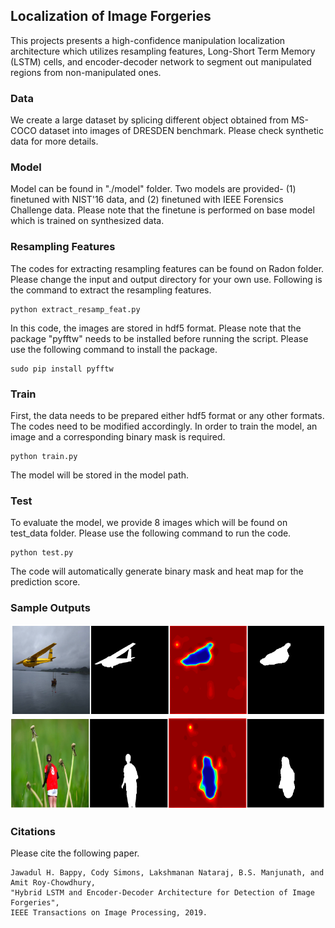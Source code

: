 
## Localization of Image Forgeries
This projects presents a high-confidence  manipulation localization architecture which utilizes resampling features, Long-Short Term Memory (LSTM) cells, and encoder-decoder network to segment out manipulated regions from non-manipulated ones. 

### Data
We create a large dataset by splicing different object obtained from MS-COCO dataset into images of DRESDEN benchmark. Please check synthetic data for more details.


### Model
Model can be found in "./model" folder. Two models are provided- (1) finetuned with NIST'16 data, and (2) finetuned with IEEE Forensics Challenge data. Please note that the finetune is performed on base model which is trained on synthesized data.

### Resampling Features 
The codes for extracting resampling features can be found on Radon folder. Please change the input and output directory for your own use. Following is the command to extract the resampling features.
```
python extract_resamp_feat.py
```
In this code, the images are stored in hdf5 format. Please note that the package "pyfftw" needs to be installed before running the script. Please use the following command to install the package.  
```
sudo pip install pyfftw
```

### Train
First, the data needs to be prepared either hdf5 format or any other formats. The codes need to be modified accordingly. In order to train the model, an image and a corresponding binary mask is required.   

```
python train.py
```
The model will be stored in the model path. 

### Test
To evaluate the model, we provide 8 images which will be found on test_data folder. Please use the following command to run the code. 
```
python test.py
```
The code will automatically generate binary mask and heat map for the prediction score.

### Sample Outputs
![Screenshot](output.png)
![Screenshot](output1.png)

### Citations
Please cite the following paper. 
```
Jawadul H. Bappy, Cody Simons, Lakshmanan Nataraj, B.S. Manjunath, and Amit Roy-Chowdhury, 
"Hybrid LSTM and Encoder-Decoder Architecture for Detection of Image Forgeries", 
IEEE Transactions on Image Processing, 2019.
```

